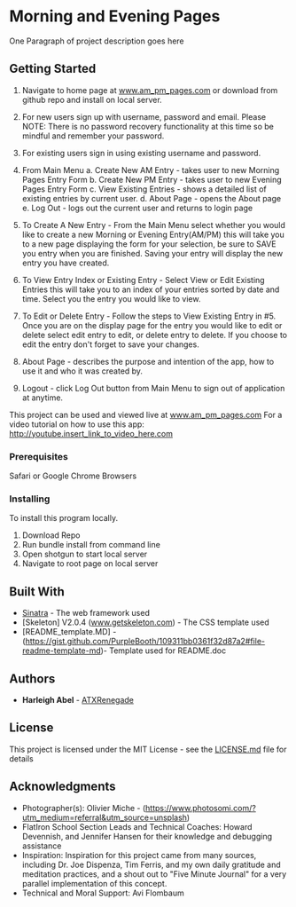 # Morning and Evening Pages

One Paragraph of project description goes here

## Getting Started

1. Navigate to home page at www.am_pm_pages.com or download from github repo and
install on local server.

2. For new users sign up with username, password and email.
	Please NOTE: There is no password recovery functionality at this time so be mindful and remember your password.

3. For existing users sign in using existing username and password.

4. From Main Menu
	a. Create New AM Entry - takes user to new Morning Pages Entry Form
	b. Create New PM Entry - takes user to new Evening Pages Entry Form
	c. View Existing Entries - shows a detailed list of existing entries by current user.
	d. About Page - opens the About page
	e. Log Out - logs out the current user and returns to login page

5. To Create A New Entry - From the Main Menu select whether you would like to create a new Morning or Evening Entry(AM/PM) this will take you to a new page displaying the form for your selection, be sure to SAVE you entry when you are finished. Saving your entry will display the new entry you have created.

5. To View Entry Index or Existing Entry - Select View or Edit Existing Entries this will take you to an index of your entries sorted by date and time. Select you the entry you would like to view.

6. To Edit or Delete Entry - Follow the steps to View Existing Entry in #5. Once you are on the display page for the entry you would like to edit or delete select edit entry to edit, or delete entry to delete. If you choose to edit the entry don't forget to save your changes. 

7. About Page - describes the purpose and intention of the app, how to use it and who it was created by.

8. Logout - click Log Out button from Main Menu to sign out of application at anytime.


This project can be used and viewed live at www.am_pm_pages.com
For a video tutorial on how to use this app:
http://youtube.insert_link_to_video_here.com


### Prerequisites

Safari or Google Chrome Browsers

### Installing

To install this program locally.
1. Download Repo
2. Run bundle install from command line
3. Open shotgun to start local server
4. Navigate to root page on local server


## Built With

* [Sinatra](http://www.dropwizard.io/1.0.2/docs/) - The web framework used
* [Skeleton] V2.0.4 (www.getskeleton.com) - The CSS template used
* [README_template.MD] -(https://gist.github.com/PurpleBooth/109311bb0361f32d87a2#file-readme-template-md)- Template used for README.doc


## Authors

* **Harleigh Abel** - [ATXRenegade](https://github.com/atxrenegade)

## License

This project is licensed under the MIT License - see the [LICENSE.md](LICENSE.md) file for details

## Acknowledgments

* Photographer(s): Olivier Miche - (https://www.photosomi.com/?utm_medium=referral&utm_source=unsplash)
* FlatIron School Section Leads and Technical Coaches: Howard Devennish, and Jennifer Hansen for their knowledge and debugging assistance
* Inspiration: Inspiration for this project came from many sources, including Dr. Joe Dispenza, Tim Ferris, and my own daily gratitude and meditation practices, and a shout out to "Five Minute Journal" for a very parallel implementation of this concept.
* Technical and Moral Support: Avi Flombaum

